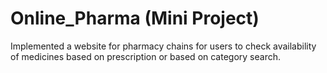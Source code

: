 # Online_Pharma (Mini Project)

Implemented a website for pharmacy chains for users to check availability of medicines based on prescription or based on category search.
